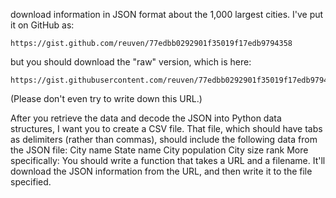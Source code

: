 download information in JSON format about the 1,000 largest cities. I've put it on GitHub as:

    https://gist.github.com/reuven/77edbb0292901f35019f17edb9794358

but you should download the "raw" version, which is here:

    https://gist.githubusercontent.com/reuven/77edbb0292901f35019f17edb9794358/raw/2bf258763cdddd704f8ffd3ea9a3e81d25e2c6f6/cities.json

(Please don't even try to write down this URL.)

After you retrieve the data and decode the JSON into Python data structures, I want you to create a CSV file. That file, which should have tabs as delimiters (rather than commas), should include the following data from the JSON file:
City name
State name
City population
City size rank
More specifically: You should write a function that takes a URL and a filename. It'll download the JSON information from the URL, and then write it to the file specified.
